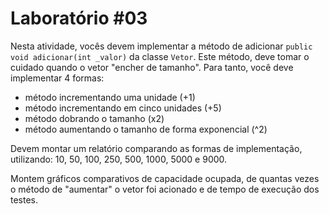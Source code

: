# Laboratório #03

Nesta atividade, vocês devem implementar a método de adicionar `public void adicionar(int _valor)` da classe  `Vetor`. Este método, deve tomar o cuidado quando o vetor "encher de tamanho". Para tanto, você deve implementar 4 formas:

- método incrementando uma unidade (+1)
- método incrementando em cinco unidades (+5)
- método dobrando o tamanho (x2)
- método aumentando o tamanho de forma exponencial (^2)

Devem montar um relatório comparando as formas de implementação, utilizando: 10, 50, 100, 250, 500, 1000, 5000 e 9000.

Montem gráficos comparativos de capacidade ocupada, de quantas vezes o método de "aumentar" o vetor foi acionado e de tempo de execução dos testes.
